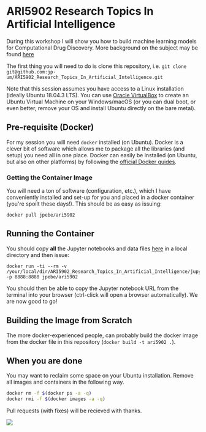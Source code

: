 # ARI5902 Research Topics In Artificial Intelligence

During this workshop I will show you how to build machine learning models for Computational Drug Discovery.  More background on the subject may be found [here](https://bitsilla.com/blog/2017/06/computer-aided-drug-design-cadd-reading-lists/)

The first thing you will need to do is clone this repository, i.e. ```git clone git@github.com:jp-um/ARI5902_Research_Topics_In_Artificial_Intelligence.git```

Note that this session assumes you have access to a Linux installation (ideally Ubuntu 18.04.3 LTS).  You can use [Oracle VirtualBox](https://www.virtualbox.org/) to create an Ubuntu Virtual Machine on your Windows/macOS (or you can dual boot, or even better, remove your OS and install Ubuntu directly on the bare metal).

## Pre-requisite (Docker)

For my session you will need ```docker``` installed (on Ubuntu).  Docker is a clever bit of software which allows me to package all the libraries (and setup) you need all in one place.  Docker can easily be installed (on Ubuntu, but also on other platforms) by following the [official Docker guides](https://docs.docker.com/engine/install/ubuntu/).

### Getting the Container Image

You will need a ton of software (configuration, etc.), which I have conveniently installed and set-up for you and placed in a docker container (you're spoilt these days!).  This should be as easy as issuing:

```
docker pull jpebe/ari5902
```

## Running the Container

You should copy **all** the Jupyter notebooks and data files [here](https://github.com/jp-uom/ARI5902_Research_Topics_In_Artificial_Intelligence/tree/master/jupyter) in a local directory and then issue:

```
docker run -ti --rm -v /your/local/dir/ARI5902_Research_Topics_In_Artificial_Intelligence/jupyter:/notebooks -p 8888:8888 jpebe/ari5902
```

You should then be able to copy the Jupyter notebook URL from the terminal into your browser (ctrl-click will open a browser automatically).  We are now good to go!

## Building the Image from Scratch

The more docker-experienced people, can probably build the docker image from the docker file in this repository (```docker build -t ari5902 .```).

## When you are done

You may want to reclaim some space on your Ubuntu installation.  Remove all images and containers in the following way.

```bash
docker rm -f $(docker ps -a -q)
docker rmi -f $(docker images -a -q)
```


Pull requests (with fixes) will be recieved with thanks.

![](https://github.com/drmenguin/learnd/blob/master/jp.gif)

